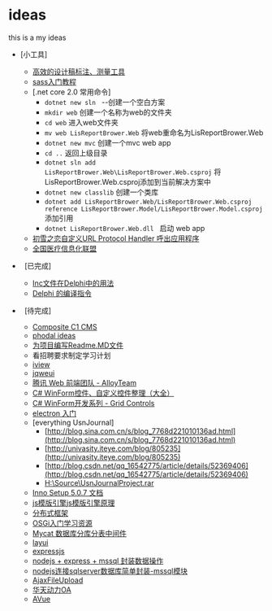# ideas
this is a my ideas
*	[小工具]
	*	[高效的设计稿标注、测量工具](http://www.getmarkman.com/)
	*	[sass入门教程](http://www.w3cplus.com/sassguide/)		
	*	[.net core 2.0 常用命令]
		* ``dotnet new sln``   --创建一个空白方案 
		* ``mkdir web``  创建一个名称为web的文件夹
		* ``cd web``  进入web文件夹 
		* ``mv web LisReportBrower.Web``   将web重命名为LisReportBrower.Web  
		* ``dotnet new mvc``   创建一个mvc web app  
		* ``cd ..``   返回上级目录  
		* ``dotnet sln add LisReportBrower.Web\LisReportBrower.Web.csproj``   将LisReportBrower.Web.csproj添加到当前解决方案中  
		* ``dotnet new classlib``   创建一个类库  
		* ``dotnet add LisReportBrower.Web/LisReportBrower.Web.csproj reference LisReportBrower.Model/LisReportBrower.Model.csproj`` 添加引用 
		* ``dotnet LisReportBrower.Web.dll``   启动 web app  
	*	[初雪之恋自定义URL Protocol Handler 呼出应用程序](http://www.cnblogs.com/wang726zq/archive/2012/12/11/UrlProtocol.html)
	*	[全国医疗信息化联盟](http://chisc.net)

*   [已完成]
	*	[Inc文件在Delphi中的用法](http://blog.csdn.net/webroad/article/details/3049359)
	*	[Delphi 的编译指令](https://www.cnblogs.com/del/archive/2008/12/17/1356774.html)
*   [待完成]
	*	[Composite C1 CMS](http://www.cnblogs.com/Leo_wl/p/3145195.html)
	*	[phodal ideas](https://github.com/phodal/ideas)
	*	[为项目编写Readme.MD文件](http://ju.outofmemory.cn/entry/76290)
	*	看招聘要求制定学习计划 
	*	[iview](https://www.iviewui.com/)
	*	[jqweui](http://jqweui.com/)
	*	[腾讯 Web 前端团队 - AlloyTeam](http://alloyteam.github.io/)
	*	[C# WinForm控件、自定义控件整理（大全）](http://www.cnblogs.com/top5/archive/2010/04/29/1724039.html)
	*	[C# WinForm开发系列 - Grid Controls](http://www.cnblogs.com/peterzb/archive/2009/05/29/1491781.html)
	*	[electron 入门](http://www.cnblogs.com/auh2010006/p/5717845.html)
	*	[everything UsnJournal]
		*	[http://blog.sina.com.cn/s/blog_7768d221010136ad.html](http://blog.sina.com.cn/s/blog_7768d221010136ad.html)
		*	[http://univasity.iteye.com/blog/805235](http://univasity.iteye.com/blog/805235)
		*	[http://blog.csdn.net/qq_16542775/article/details/52369406](http://blog.csdn.net/qq_16542775/article/details/52369406)
		*	[H:\Source\UsnJournalProject.rar](H:\Source\UsnJournalProject.rar)
	*	[Inno Setup 5.0.7 文档](https://wenku.baidu.com/view/620e2679168884868762d612.html)
	*	[js模版引擎](http://blog.csdn.net/Marksinoberg/article/details/73187556?utm_source=tuicool&utm_medium=referral)[js模版引擎原理](http://www.cnblogs.com/hustskyking/p/principle-of-javascript-template.html)
	*	[分布式框架](http://www.cnblogs.com/Andon_liu/p/5353488.html)
	*	[OSGi入门学习资源](http://www.osgi.com.cn/article/7289520)
	*	[Mycat 数据库分库分表中间件](http://www.mycat.io/)
	*	[layui](http://www.layui.com/)
	*	[expressjs](http://www.expressjs.com.cn/)
	*	[nodejs + express + mssql 封装数据操作](https://segmentfault.com/a/1190000010324061)
	*	[nodejs连接sqlserver数据库简单封装-mssql模块](http://blog.csdn.net/zzwwjjdj1/article/details/51911270)
	*	[AjaxFileUpload](https://github.com/davgothic/AjaxFileUpload)
	*	[华天动力OA](http://demo.oa8000.com)
	*	[AVue](https://gitee.com/woerwin/avue)
	

